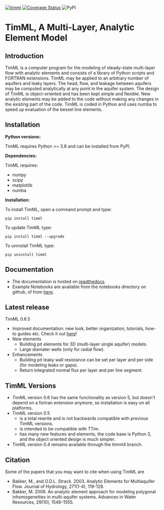 [![timml](https://github.com/mbakker7/timml/actions/workflows/ci.yml/badge.svg)](https://github.com/mbakker7/timml/actions/workflows/ci.yml)
[![Coverage Status](https://coveralls.io/repos/github/mbakker7/timml/badge.svg?branch=master)](https://coveralls.io/github/mbakker7/timml?branch=master)
![PyPI](https://img.shields.io/pypi/v/timml?color=green)

# TimML, A Multi-Layer, Analytic Element Model

## Introduction

TimML is a computer program for the modeling of steady-state multi-layer flow with analytic elements
and consists of a library of Python scripts and FORTRAN extensions.
TimML may be applied to an arbitrary number of aquifers and leaky layers.
The head, flow, and leakage between aquifers may be computed analytically at any point in the aquifer system.
The design of TimML is object-oriented and has been kept simple and flexible.
New analytic elements may be added to the code without making any changes in the existing part of the code.
TimML is coded in Python and uses numba to speed up evaluation of the bessel line elements.

## Installation

**Python versions:**

TimML requires Python >= 3.8 and can be installed from PyPI.

**Dependencies:**

TimML requires:
* numpy 
* scipy
* matplotlib
* numba

**Installation:**

To install TimML, open a command prompt and type:

    pip install timml

To update TimML type:

    pip install timml --upgrade

To uninstall TimML type:

    pip uninstall timml


## Documentation

* The documentation is hosted on [readthedocs](https://timml.readthedocs.io/).
* Example Notebooks are available from the notebooks directory on github, of from [here](https://github.com/mbakker7/timml/tree/master/notebooks).

## Latest release
TimML 0.6.5
* Improved documentation: new look, better organization, tutorials, how-to guides etc. Check it out [here](https://timml.readthedocs.io/)!
* New elements
    * Building pit elements for 3D (multi-layer single aquifer) models.
    * Large diamater wells (only for radial flow).
* Enhancements
    * Building pit leaky wall resistance can be set per layer and per side (for modeling leaks or gaps).
    * Return integrated normal flux per layer and per line segment.

## TimML Versions

* TimML version 0.6 has the same functionality as version 5, but doesn't depend on a fortran extension anymore, so installation is easy on all platforms.
* TimML version 0.5 
    * is a total rewrite and is not backwards compatible with previous TimML versions.
    * is intended to be compatible with TTim.
    * has many new features and elements, the code base is Python 3, and the object oriented design is much simpler.
* TimML version 0.4 remains available through the timml4 branch.

## Citation

Some of the papers that you may want to cite when using TimML are

* Bakker, M., and O.D.L. Strack. 2003. Analytic Elements for Multiaquifer Flow. Journal of Hydrology, 271(1-4), 119-129.
* Bakker, M. 2006. An analytic element approach for modeling polygonal inhomogeneities in multi-aquifer systems. Advances in Water Resources, 29(10), 1546-1555.
